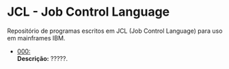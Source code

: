 # JCL - Job Control Language

Repositório de programas escritos em JCL (Job Control Language) para uso em mainframes IBM.  

<!--
* [000:](https://github.com/fermyno/mainframe/tree/main/JCL/000.txt)  
  **Descrição:** ?????.  
-->

* [000:](https://github.com/fermyno/mainframe/tree/main/JCL/000.txt)  
  **Descrição:** ?????.  

